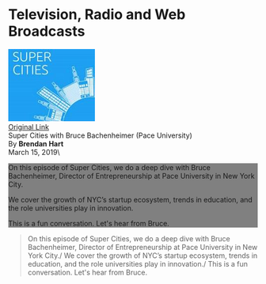 # Television, Radio and Web Broadcasts

[![Super Cities](images/supercities.jpg)\
Original Link](https://anchor.fm/supercities/episodes/Super-Cities-with-Bruce-Bachenheimer-Pace-University-e3ffh5)\
Super Cities with Bruce Bachenheimer (Pace University)\
By **Brendan Hart**\
March 15, 2019\
<div style="background-color:grey;">
  <p>On this episode of Super Cities, we do a deep dive with Bruce Bachenheimer, Director of Entrepreneurship at Pace University in New York City.</p>
  <p>We cover the growth of NYC’s startup ecosystem, trends in education, and the role universities play in innovation.</p>
  <p>This is a fun conversation. Let's hear from Bruce.</p>
</div>

> On this episode of Super Cities, we do a deep dive with Bruce Bachenheimer, Director of Entrepreneurship at Pace University in New York City./
>We cover the growth of NYC’s startup ecosystem, trends in education, and the role universities play in innovation./
>This is a fun conversation. Let's hear from Bruce.
